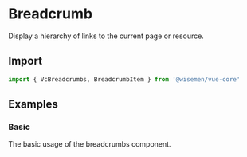 # Breadcrumb

Display a hierarchy of links to the current page or resource.

## Import

```ts
import { VcBreadcrumbs, BreadcrumbItem } from '@wisemen/vue-core'
```

<!-- @include: ./breadcrumbs-meta.md -->

## Examples

### Basic
The basic usage of the breadcrumbs component.

<ComponentPreview name="breadcrumbs/basic" />